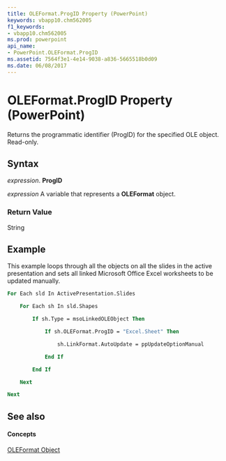 ```yaml
---
title: OLEFormat.ProgID Property (PowerPoint)
keywords: vbapp10.chm562005
f1_keywords:
- vbapp10.chm562005
ms.prod: powerpoint
api_name:
- PowerPoint.OLEFormat.ProgID
ms.assetid: 7564f3e1-4e14-9038-a836-5665518b0d09
ms.date: 06/08/2017
---
```



# OLEFormat.ProgID Property (PowerPoint)

Returns the programmatic identifier (ProgID) for the specified OLE object. Read-only.


## Syntax

 _expression_. **ProgID**

 _expression_ A variable that represents a **OLEFormat** object.


### Return Value

String


## Example

This example loops through all the objects on all the slides in the active presentation and sets all linked Microsoft Office Excel worksheets to be updated manually.


```vb
For Each sld In ActivePresentation.Slides

    For Each sh In sld.Shapes

        If sh.Type = msoLinkedOLEObject Then

            If sh.OLEFormat.ProgID = "Excel.Sheet" Then

                sh.LinkFormat.AutoUpdate = ppUpdateOptionManual

            End If

        End If

    Next

Next
```


## See also


#### Concepts


[OLEFormat Object](PowerPoint.OLEFormat.md)


